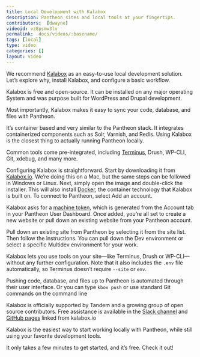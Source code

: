 ```yaml
---
title: Local Development with Kalabox
description: Pantheon sites and local tools at your fingertips.
contributors:  [dwayne]
videoid: vz8psmw3lv
permalink:  docs/videos/:basename/
tags: [local]
type: video
categories: []
layout: video
---
```

We recommend [Kalabox](/docs/kalabox) as an easy-to-use local development solution. Let’s explore why, install Kalabox, and configure a basic workflow.

Kalabox is free and open-source. It can be installed on any major operating
System and was purpose built for WordPress and Drupal development.

Most importantly, Kalabox makes it easy to sync your code, database, and files with Pantheon.

It’s container based and very similar to the Pantheon stack. It integrates containerized components such as Solr, Varnish, and Redis. Using Kalabox is the closest thing to actually running Pantheon locally.

Common tools come pre-integrated, including [Terminus](/docs/terminus), Drush, WP-CLI, Git, xdebug, and many more.

Configuring Kalabox is straightforward. Start by downloading it from [Kalabox.io](http://www.kalabox.io/). We’re doing this on a Mac, but the same steps can be followed in Windows or Linux. Next, simply open the image and double-click the installer. This will also install [Docker](https://www.docker.com/), the container technology that Kalabox is built on. To connect to Pantheon, select Add an account.

Kalabox asks for a [machine token](/docs/machine-tokens), which is generated from the Account tab in your Pantheon User Dashboard. Once added, you’re all set to create a new website or pull down an existing website from your Pantheon account.

Pull down an existing site from Pantheon by selecting it from the site list. Then follow the instructions. You can pull down the Dev environment or select a specific Multidev environment for your work.

Kalabox lets you use tools on your site—like Terminus, Drush or WP-CLI—without any further configuration. Note that it also includes the `.env` file automatically, so Terminus doesn’t require `--site` or `env`.

Pushing code, database, and files up to Pantheon is automated through their user interface. Or you can type `kbox push` or use standard Git commands on the command line

Kalabox is officially supported by Tandem and a growing group of open source contributors. Free assistance is available in the [Slack channel](https://slackpass.io/kalabox) and [GitHub pages](https://github.com/kalabox/kalabox/issues) linked from kalabox.io

Kalabox is the easiest way to start working locally with Pantheon, while still using your favorite development tools.

It only takes a few minutes to get started, and it’s free. Check it out!
